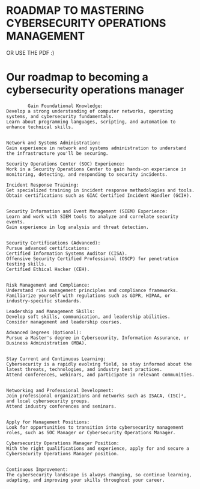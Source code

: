 # ROADMAP TO MASTERING CYBERSECURITY OPERATIONS MANAGEMENT


OR USE THE PDF :)



# Our roadmap to becoming a cybersecurity operations manager

            Gain Foundational Knowledge:
    Develop a strong understanding of computer networks, operating systems, and cybersecurity fundamentals.
    Learn about programming languages, scripting, and automation to enhance technical skills.


    Network and Systems Administration:
    Gain experience in network and systems administration to understand the infrastructure you'll be securing.

    Security Operations Center (SOC) Experience:
    Work in a Security Operations Center to gain hands-on experience in monitoring, detecting, and responding to security incidents.

    Incident Response Training:
    Get specialized training in incident response methodologies and tools.
    Obtain certifications such as GIAC Certified Incident Handler (GCIH).


    Security Information and Event Management (SIEM) Experience:
    Learn and work with SIEM tools to analyze and correlate security events.
    Gain experience in log analysis and threat detection.


    Security Certifications (Advanced):
    Pursue advanced certifications:
    Certified Information Systems Auditor (CISA).
    Offensive Security Certified Professional (OSCP) for penetration testing skills.
    Certified Ethical Hacker (CEH).


    Risk Management and Compliance:
    Understand risk management principles and compliance frameworks.
    Familiarize yourself with regulations such as GDPR, HIPAA, or industry-specific standards.

    Leadership and Management Skills:
    Develop soft skills, communication, and leadership abilities.
    Consider management and leadership courses.

    Advanced Degrees (Optional):
    Pursue a Master's degree in Cybersecurity, Information Assurance, or Business Administration (MBA).


    Stay Current and Continuous Learning:
    Cybersecurity is a rapidly evolving field, so stay informed about the latest threats, technologies, and industry best practices.
    Attend conferences, webinars, and participate in relevant communities.


    Networking and Professional Development:
    Join professional organizations and networks such as ISACA, (ISC)², and local cybersecurity groups.
    Attend industry conferences and seminars.


    Apply for Management Positions:
    Look for opportunities to transition into cybersecurity management roles, such as SOC Manager or Cybersecurity Operations Manager.

    Cybersecurity Operations Manager Position:
    With the right qualifications and experience, apply for and secure a Cybersecurity Operations Manager position.


    Continuous Improvement:
    The cybersecurity landscape is always changing, so continue learning, adapting, and improving your skills throughout your career.
